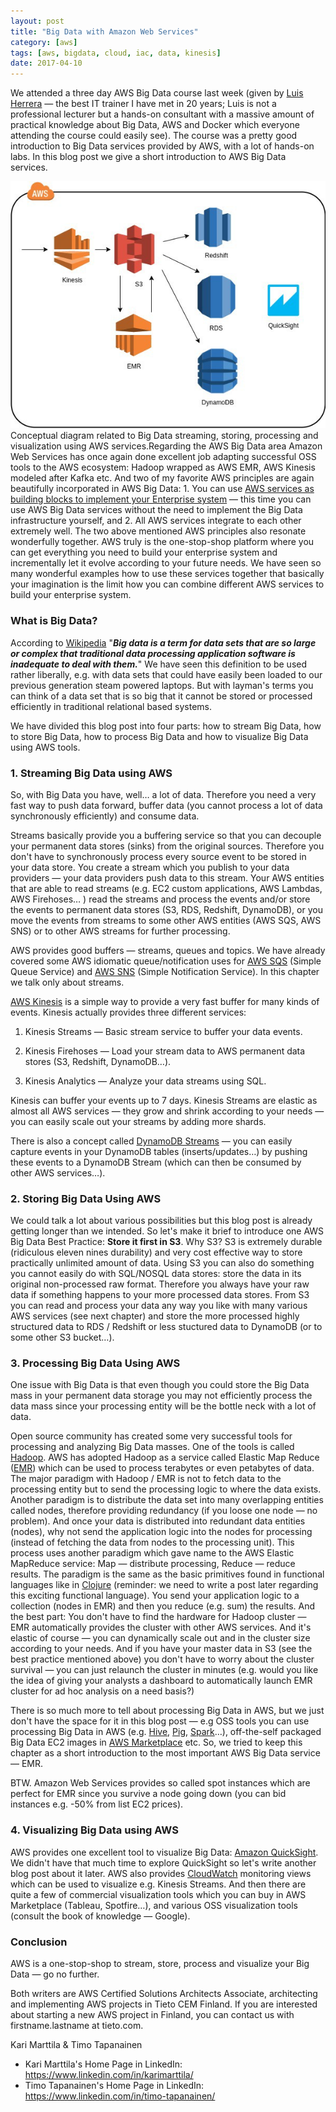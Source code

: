 ```yaml
---
layout: post
title: "Big Data with Amazon Web Services"
category: [aws]
tags: [aws, bigdata, cloud, iac, data, kinesis]
date: 2017-04-10
---
```


  We attended a three day AWS Big Data course last week (given by [Luis Herrera](https://www.linkedin.com/in/lherrera/) — the best IT trainer I have met in 20 years; Luis is not a professional lecturer but a hands-on consultant with a massive amount of practical knowledge about Big Data, AWS and Docker which everyone attending the course could easily see). The course was a pretty good introduction to Big Data services provided by AWS, with a lot of hands-on labs. In this blog post we give a short introduction to AWS Big Data services.

![](/img/2017-04-10-big-data-with-amazon-web-services_img_1.jpeg)Conceptual diagram related to Big Data streaming, storing, processing and visualization using AWS services.Regarding the AWS Big Data area Amazon Web Services has once again done excellent job adapting successful OSS tools to the AWS ecosystem: Hadoop wrapped as AWS EMR, AWS Kinesis modeled after Kafka etc. And two of my favorite AWS principles are again beautifully incorporated in AWS Big Data: 1. You can use [AWS services as building blocks to implement your Enterprise system](https://medium.com/tieto-developers/use-aws-services-as-building-blocks-to-implement-your-enterprise-system-598676a0ee49) — this time you can use AWS Big Data services without the need to implement the Big Data infrastructure yourself, and 2. All AWS services integrate to each other extremely well. The two above mentioned AWS principles also resonate wonderfully together. AWS truly is the one-stop-shop platform where you can get everything you need to build your enterprise system and incrementally let it evolve according to your future needs. We have seen so many wonderful examples how to use these services together that basically your imagination is the limit how you can combine different AWS services to build your enterprise system.

### What is Big Data?

According to [Wikipedia](https://en.wikipedia.org/wiki/Big_data) "***Big data is a term for data sets that are so large or complex that traditional data processing application software is inadequate to deal with them.***" We have seen this definition to be used rather liberally, e.g. with data sets that could have easily been loaded to our previous generation steam powered laptops. But with layman's terms you can think of a data set that is so big that it cannot be stored or processed efficiently in traditional relational based systems.

We have divided this blog post into four parts: how to stream Big Data, how to store Big Data, how to process Big Data and how to visualize Big Data using AWS tools.

### 1. Streaming Big Data using AWS

So, with Big Data you have, well… a lot of data. Therefore you need a very fast way to push data forward, buffer data (you cannot process a lot of data synchronously efficiently) and consume data.

Streams basically provide you a buffering service so that you can decouple your permanent data stores (sinks) from the original sources. Therefore you don't have to synchronously process every source event to be stored in your data store. You create a stream which you publish to your data providers — your data providers push data to this stream. Your AWS entities that are able to read streams (e.g. EC2 custom applications, AWS Lambdas, AWS Firehoses… ) read the streams and process the events and/or store the events to permanent data stores (S3, RDS, Redshift, DynamoDB), or you move the events from streams to some other AWS entities (AWS SQS, AWS SNS) or to other AWS streams for further processing.

AWS provides good buffers — streams, queues and topics. We have already covered some AWS idiomatic queue/notification uses for [AWS SQS](https://aws.amazon.com/sqs/) (Simple Queue Service) and [AWS SNS](https://aws.amazon.com/sns/) (Simple Notification Service). In this chapter we talk only about streams.

[AWS Kinesis](https://aws.amazon.com/kinesis/) is a simple way to provide a very fast buffer for many kinds of events. Kinesis actually provides three different services:

1. Kinesis Streams — Basic stream service to buffer your data events.

2. Kinesis Firehoses — Load your stream data to AWS permanent data stores (S3, Redshift, DynamoDB…).

3. Kinesis Analytics — Analyze your data streams using SQL.

Kinesis can buffer your events up to 7 days. Kinesis Streams are elastic as almost all AWS services — they grow and shrink according to your needs — you can easily scale out your streams by adding more shards.

There is also a concept called [DynamoDB Streams](http://docs.aws.amazon.com/amazondynamodb/latest/developerguide/Streams.html) — you can easily capture events in your DynamoDB tables (inserts/updates…) by pushing these events to a DynamoDB Stream (which can then be consumed by other AWS services…).

### 2. Storing Big Data Using AWS

We could talk a lot about various possibilities but this blog post is already getting longer than we intended. So let's make it brief to introduce one AWS Big Data Best Practice: **Store it first in S3**. Why S3? S3 is extremely durable (ridiculous eleven nines durability) and very cost effective way to store practically unlimited amount of data. Using S3 you can also do something you cannot easily do with SQL/NOSQL data stores: store the data in its original non-processed raw format. Therefore you always have your raw data if something happens to your more processed data stores. From S3 you can read and process your data any way you like with many various AWS services (see next chapter) and store the more processed highly structured data to RDS / Redshift or less stuctured data to DynamoDB (or to some other S3 bucket…).

### 3. Processing Big Data Using AWS

One issue with Big Data is that even though you could store the Big Data mass in your permanent data storage you may not efficiently process the data mass since your processing entity will be the bottle neck with a lot of data.

Open source community has created some very successful tools for processing and analyzing Big Data masses. One of the tools is called [Hadoop](http://hadoop.apache.org/). AWS has adopted Hadoop as a service called Elastic Map Reduce ([EMR](https://aws.amazon.com/emr/)) which can be used to process terabytes or even petabytes of data. The major paradigm with Hadoop / EMR is not to fetch data to the processing entity but to send the processing logic to where the data exists. Another paradigm is to distribute the data set into many overlapping entities called nodes, therefore providing redundancy (if you loose one node — no problem). And once your data is distributed into redundant data entities (nodes), why not send the application logic into the nodes for processing (instead of fetching the data from nodes to the processing unit). This process uses another paradigm which gave name to the AWS Elastic MapReduce service: Map — distribute processing, Reduce — reduce results. The paradigm is the same as the basic primitives found in functional languages like in [Clojure](https://clojure.org/) (reminder: we need to write a post later regarding this exciting functional language). You send your application logic to a collection (nodes in EMR) and then you reduce (e.g. sum) the results. And the best part: You don't have to find the hardware for Hadoop cluster — EMR automatically provides the cluster with other AWS services. And it's elastic of course — you can dynamically scale out and in the cluster size according to your needs. And if you have your master data in S3 (see the best practice mentioned above) you don't have to worry about the cluster survival — you can just relaunch the cluster in minutes (e.g. would you like the idea of giving your analysts a dashboard to automatically launch EMR cluster for ad hoc analysis on a need basis?)

There is so much more to tell about processing Big Data in AWS, but we just don't have the space for it in this blog post — e.g OSS tools you can use processing Big Data in AWS (e.g. [Hive](https://hive.apache.org/), [Pig](https://pig.apache.org/), [Spark](http://spark.apache.org/)…), off-the-self packaged Big Data EC2 images in [AWS Marketplace](https://aws.amazon.com/marketplace/) etc. So, we tried to keep this chapter as a short introduction to the most important AWS Big Data service — EMR.

BTW. Amazon Web Services provides so called spot instances which are perfect for EMR since you survive a node going down (you can bid instances e.g. -50% from list EC2 prices).

### 4. Visualizing Big Data using AWS

AWS provides one excellent tool to visualize Big Data: [Amazon QuickSight](https://quicksight.aws/). We didn't have that much time to explore QuickSight so let's write another blog post about it later. AWS also provides [CloudWatch](https://aws.amazon.com/cloud) monitoring views which can be used to visualize e.g. Kinesis Streams. And then there are quite a few of commercial visualization tools which you can buy in AWS Marketplace (Tableau, Spotfire…), and various OSS visualization tools (consult the book of knowledge — Google).

### Conclusion

AWS is a one-stop-shop to stream, store, process and visualize your Big Data — go no further.

Both writers are AWS Certified Solutions Architects Associate, architecting and implementing AWS projects in Tieto CEM Finland. If you are interested about starting a new AWS project in Finland, you can contact us with firstname.lastname at tieto.com.

Kari Marttila & Timo Tapanainen

* Kari Marttila's Home Page in LinkedIn: <https://www.linkedin.com/in/karimarttila/>
* Timo Tapanainen's Home Page in LinkedIn: <https://www.linkedin.com/in/timo-tapanainen/>
  
